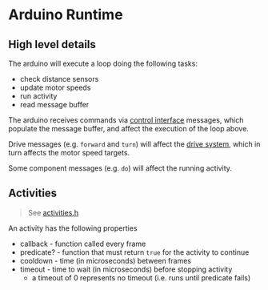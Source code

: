 
# Arduino Runtime

## High level details

The arduino will execute a loop doing the following tasks:

* check distance sensors
* update motor speeds
* run activity
* read message buffer

The arduino receives commands via [control interface](/docs/Control%20Interface.md) messages, which populate the message buffer, and affect the execution of the loop above.

Drive messages (e.g. `forward` and `turn`) will affect the [drive system](/src/arduino/drive.h), which in turn affects the motor speed targets.

Some component messages (e.g. `do`) will affect the running activity.

## Activities

> See [activities.h](/src/arduino/activities.h)

An activity has the following properties

* callback - function called every frame
* predicate? - function that must return `true` for the activity to continue
* cooldown - time (in microseconds) between frames
* timeout - time to wait (in microseconds) before stopping activity
	* a timeout of 0 represents no timeout (i.e. runs until predicate fails)
